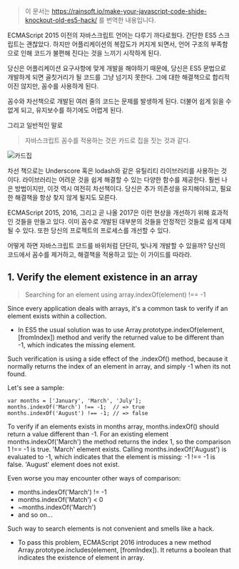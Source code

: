 > 이 문서는 https://rainsoft.io/make-your-javascript-code-shide-knockout-old-es5-hack/ 를 번역한 내용입니다.

ECMAScript 2015 이전의 자바스크립트 언어는 다루기 까다로웠다.
간단한 ES5 스크립트는 괜찮았다. 하지만 어플리케이션의 복잡도가 커지게 되면서, 언어 구조의 부족함으로 인해 코드가 불편해 진다는 것을 느끼기 시작하게 된다.

당신은 어플리케이션 요구사항에 맞게 개발을 해야하기 때문에, 당신은 ES5 문법으로 개발하게 되면 골칫거리가 될 코드를 그냥 넘기지 못한다. 그에 대한 해결책으로 합리적이진 않지만, 꼼수를 사용하게 된다.

꼼수와 차선책으로 개발된 여러 줄의 코드는 문제를 발생하게 된다. 더불어 쉽게 읽을 수 없게 되고, 유지보수를 하기에도 어렵게 된다.

그리고 일반적인 말로

> 자바스크립트 꼼수를 적용하는 것은 카드로 집을 짓는 것과 같다.


![카드집](https://rainsoft.io/content/images/2016/08/House-of-cards-014-1.jpg)


차선 책으로는 Underscore 혹은 lodash와 같은 유틸리티 라이브러리를 사용하는 것이다. 라이브러리는 어려운 것을 쉽게 해결할 수 있는 다양한 함수를 제공한다.
훨씬 나은 방법이지만, 이것 역시 여전히 차선책이다. 당신은 추가 의존성을 유지해야되고, 필요한 해결책을 항상 찾지 않게 될지도 모른다.

ECMAScript 2015, 2016, 그리고 곧 나올 2017은 이런 현상을 개선하기 위해 효과적인 것들을 만들고 있다. 이미 꼼수로 개발된 대부분의 것들을 안정적인 것들로 쉽게 대체될 수 있다. 또한 당신의 프로젝트의 프로세스를 개선할 수 있다.

어떻게 하면 자바스크립트 코드를 바위처럼 단단히, 빛나게 개발할 수 있을까? 당신의 코드에서 꼼수를 제거하고, 해결책을 적용하고 있는 이 가이드를 따라라. 

## 1. Verify the element existence in an array

> Searching for an element using array.indexOf(element) !== -1

Since every application deals with arrays, it's a common task to verify if an element exists within a collection.

- In ES5 the usual solution was to use Array.prototype.indexOf(element, [fromIndex]) method and verify the returned value to be different than -1, which indicates the missing element.

Such verification is using a side effect of the .indexOf() method, because it normally returns the index of an element in array, and simply -1 when its not found.

Let's see a sample:

```
var months = ['January', 'March', 'July'];  
months.indexOf('March') !== -1;  // => true  
months.indexOf('August') !== -1; // => false  
```
To verify if an elements exists in months array, months.indexOf() should return a value different than -1. 
For an existing element months.indexOf('March') the method returns the index 1, so the comparison 1 !== -1 is true. 'March' element exists. 
Calling months.indexOf('August') is evaluated to -1, which indicates that the element is missing: -1 !== -1 is false. 'August' element does not exist.

Even worse you may encounter other ways of comparison:

- months.indexOf('March') != -1
- months.indexOf('Match') < 0
- ~months.indexOf('March')
- and so on...

Such way to search elements is not convenient and smells like a hack.

- To pass this problem, ECMAScript 2016 introduces a new method Array.prototype.includes(element, [fromIndex]). It returns a boolean that indicates the existence of element in array.